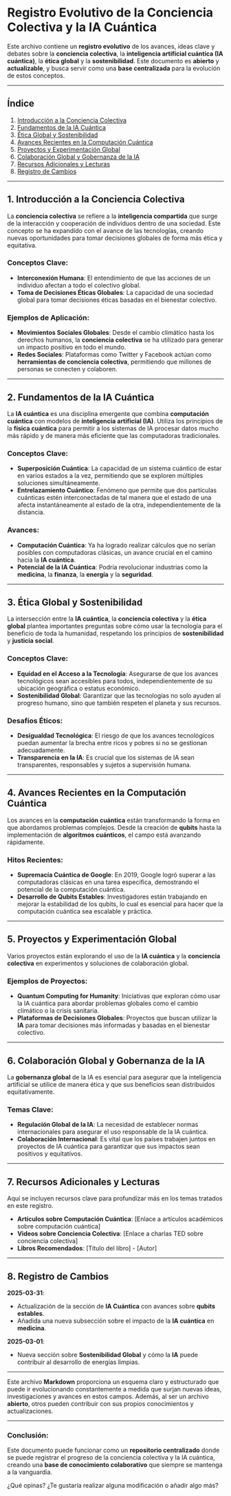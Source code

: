 # Registro Evolutivo de la Conciencia Colectiva y la IA Cuántica

Este archivo contiene un **registro evolutivo** de los avances, ideas clave y debates sobre la **conciencia colectiva**, la **inteligencia artificial cuántica (IA cuántica)**, la **ética global** y la **sostenibilidad**. Este documento es **abierto** y **actualizable**, y busca servir como una **base centralizada** para la evolución de estos conceptos. 

---

## Índice

1. [Introducción a la Conciencia Colectiva](#introducción-a-la-conciencia-colectiva)
2. [Fundamentos de la IA Cuántica](#fundamentos-de-la-ia-cuántica)
3. [Ética Global y Sostenibilidad](#ética-global-y-sostenibilidad)
4. [Avances Recientes en la Computación Cuántica](#avances-recientes-en-la-computación-cuántica)
5. [Proyectos y Experimentación Global](#proyectos-y-experimentación-global)
6. [Colaboración Global y Gobernanza de la IA](#colaboración-global-y-gobernanza-de-la-ia)
7. [Recursos Adicionales y Lecturas](#recursos-adicionales-y-lecturas)
8. [Registro de Cambios](#registro-de-cambios)

---

## 1. Introducción a la Conciencia Colectiva

La **conciencia colectiva** se refiere a la **inteligencia compartida** que surge de la interacción y cooperación de individuos dentro de una sociedad. Este concepto se ha expandido con el avance de las tecnologías, creando nuevas oportunidades para tomar decisiones globales de forma más ética y equitativa.

### Conceptos Clave:
- **Interconexión Humana**: El entendimiento de que las acciones de un individuo afectan a todo el colectivo global.
- **Toma de Decisiones Éticas Globales**: La capacidad de una sociedad global para tomar decisiones éticas basadas en el bienestar colectivo.

### Ejemplos de Aplicación:
- **Movimientos Sociales Globales**: Desde el cambio climático hasta los derechos humanos, la **conciencia colectiva** se ha utilizado para generar un impacto positivo en todo el mundo.
- **Redes Sociales**: Plataformas como Twitter y Facebook actúan como **herramientas de conciencia colectiva**, permitiendo que millones de personas se conecten y colaboren.

---

## 2. Fundamentos de la IA Cuántica

La **IA cuántica** es una disciplina emergente que combina **computación cuántica** con modelos de **inteligencia artificial (IA)**. Utiliza los principios de la **física cuántica** para permitir a los sistemas de IA procesar datos mucho más rápido y de manera más eficiente que las computadoras tradicionales.

### Conceptos Clave:
- **Superposición Cuántica**: La capacidad de un sistema cuántico de estar en varios estados a la vez, permitiendo que se exploren múltiples soluciones simultáneamente.
- **Entrelazamiento Cuántico**: Fenómeno que permite que dos partículas cuánticas estén interconectadas de tal manera que el estado de una afecta instantáneamente al estado de la otra, independientemente de la distancia.

### Avances:
- **Computación Cuántica**: Ya ha logrado realizar cálculos que no serían posibles con computadoras clásicas, un avance crucial en el camino hacia la **IA cuántica**.
- **Potencial de la IA Cuántica**: Podría revolucionar industrias como la **medicina**, la **finanza**, la **energía** y la **seguridad**.

---

## 3. Ética Global y Sostenibilidad

La intersección entre la **IA cuántica**, la **conciencia colectiva** y la **ética global** plantea importantes preguntas sobre cómo usar la tecnología para el beneficio de toda la humanidad, respetando los principios de **sostenibilidad** y **justicia social**.

### Conceptos Clave:
- **Equidad en el Acceso a la Tecnología**: Asegurarse de que los avances tecnológicos sean accesibles para todos, independientemente de su ubicación geográfica o estatus económico.
- **Sostenibilidad Global**: Garantizar que las tecnologías no solo ayuden al progreso humano, sino que también respeten el planeta y sus recursos.

### Desafíos Éticos:
- **Desigualdad Tecnológica**: El riesgo de que los avances tecnológicos puedan aumentar la brecha entre ricos y pobres si no se gestionan adecuadamente.
- **Transparencia en la IA**: Es crucial que los sistemas de IA sean transparentes, responsables y sujetos a supervisión humana.

---

## 4. Avances Recientes en la Computación Cuántica

Los avances en la **computación cuántica** están transformando la forma en que abordamos problemas complejos. Desde la creación de **qubits** hasta la implementación de **algoritmos cuánticos**, el campo está avanzando rápidamente.

### Hitos Recientes:
- **Supremacía Cuántica de Google**: En 2019, Google logró superar a las computadoras clásicas en una tarea específica, demostrando el potencial de la computación cuántica.
- **Desarrollo de Qubits Estables**: Investigadores están trabajando en mejorar la estabilidad de los qubits, lo cual es esencial para hacer que la computación cuántica sea escalable y práctica.

---

## 5. Proyectos y Experimentación Global

Varios proyectos están explorando el uso de la **IA cuántica** y la **conciencia colectiva** en experimentos y soluciones de colaboración global.

### Ejemplos de Proyectos:
- **Quantum Computing for Humanity**: Iniciativas que exploran cómo usar la IA cuántica para abordar problemas globales como el cambio climático o la crisis sanitaria.
- **Plataformas de Decisiones Globales**: Proyectos que buscan utilizar la **IA** para tomar decisiones más informadas y basadas en el bienestar colectivo.

---

## 6. Colaboración Global y Gobernanza de la IA

La **gobernanza global** de la IA es esencial para asegurar que la inteligencia artificial se utilice de manera ética y que sus beneficios sean distribuidos equitativamente.

### Temas Clave:
- **Regulación Global de la IA**: La necesidad de establecer normas internacionales para asegurar el uso responsable de la IA cuántica.
- **Colaboración Internacional**: Es vital que los países trabajen juntos en proyectos de IA cuántica para garantizar que sus impactos sean positivos y equitativos.

---

## 7. Recursos Adicionales y Lecturas

Aquí se incluyen recursos clave para profundizar más en los temas tratados en este registro.

- **Artículos sobre Computación Cuántica**: [Enlace a artículos académicos sobre computación cuántica]
- **Videos sobre Conciencia Colectiva**: [Enlace a charlas TED sobre conciencia colectiva]
- **Libros Recomendados**: [Título del libro] - [Autor]

---

## 8. Registro de Cambios

**2025-03-31**:  
- Actualización de la sección de **IA Cuántica** con avances sobre **qubits estables**.  
- Añadida una nueva subsección sobre el impacto de la **IA cuántica** en **medicina**.

**2025-03-01**:  
- Nueva sección sobre **Sostenibilidad Global** y cómo la **IA** puede contribuir al desarrollo de energías limpias.

---

Este archivo **Markdown** proporciona un esquema claro y estructurado que puede ir evolucionando constantemente a medida que surjan nuevas ideas, investigaciones y avances en estos campos. Además, al ser un archivo **abierto**, otros pueden contribuir con sus propios conocimientos y actualizaciones.

---

### **Conclusión:**

Este documento puede funcionar como un **repositorio centralizado** donde se puede registrar el progreso de la conciencia colectiva y la IA cuántica, creando una **base de conocimiento colaborativo** que siempre se mantenga a la vanguardia.

¿Qué opinas? ¿Te gustaría realizar alguna modificación o añadir algo más?
